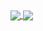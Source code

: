 
<a href="https://github-readme-stats.vercel.app/api?username=zupo&show_icons=true&count_private=true&include_all_commits=true&hide_border=true">
  <img align="center" src="https://github-readme-stats.vercel.app/api?username=zupo&show_icons=true&count_private=true&include_all_commits=true&hide_border=true" />
</a>

<a href="https://github-readme-stats.vercel.app/api/top-langs/?username=zupo&layout=compact">
  <img align="center" src="https://github-readme-stats.vercel.app/api/top-langs/?username=zupo&layout=compact&hide=jupyter%20notebook,css,javascript&exclude_repo=delpt" />
</a>
